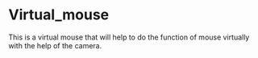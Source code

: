 # Virtual_mouse
This is a virtual mouse that will help to do the function of mouse virtually with the help of the camera.
